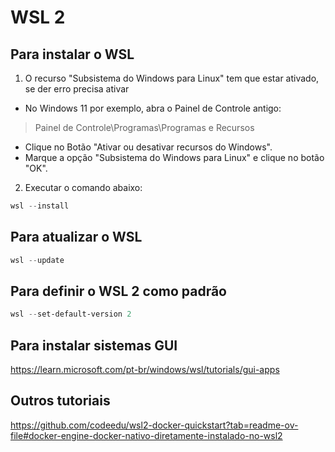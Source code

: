# WSL 2

## Para instalar o WSL
1. O recurso "Subsistema do Windows para Linux" tem que estar ativado,
se der erro precisa ativar

- No Windows 11 por exemplo, abra o Painel de Controle antigo:
> Painel de Controle\Programas\Programas e Recursos
- Clique no Botão "Ativar ou desativar recursos do Windows".
- Marque a opção "Subsistema do Windows para Linux" e clique no botão "OK".

2. Executar o comando abaixo:
```PowerShell
wsl --install
```

## Para atualizar o WSL
```PowerShell
wsl --update
```

## Para definir o WSL 2 como padrão
```PowerShell
wsl --set-default-version 2
```

## Para instalar sistemas GUI
https://learn.microsoft.com/pt-br/windows/wsl/tutorials/gui-apps

## Outros tutoriais
https://github.com/codeedu/wsl2-docker-quickstart?tab=readme-ov-file#docker-engine-docker-nativo-diretamente-instalado-no-wsl2
